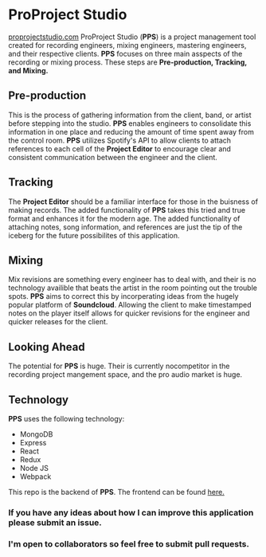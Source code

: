 # ProProject Studio

[proprojectstudio.com](https://proprojectstudio.com)
ProProject Studio (**PPS**) is a project management tool created for recording engineers, mixing engineers, mastering engineers, and their respective clients. **PPS** focuses
on three main asspects of the recording or mixing process. These steps are **Pre-production, Tracking, and Mixing.**

## Pre-production

This is the process of gathering information from the client, band, or artist before stepping into the studio. **PPS** enables engineers to consolidate this information in one place and reducing the amount of time spent away from the control room. **PPS** utilizes Spotify's API to allow clients to attach references to each cell of the **Project Editor** to encourage clear and consistent communication between the engineer and the client.

## Tracking

The **Project Editor** should be a familiar interface for those in the buisness of making records. The added functionality of **PPS** takes this tried and true format and enhances it for the modern age. The added functionality of attaching notes, song information, and references are just the tip of the iceberg for the future possibilites of this application.

## Mixing

Mix revisions are something every engineer has to deal with, and their is no technology availible that beats the artist in the room pointing out the trouble spots. **PPS** aims to correct this by incorperating ideas from the hugely popular platform of **Soundcloud**. Allowing the client to make timestamped notes on the player itself allows for quicker revisions for the engineer and quicker releases for the client.

## Looking Ahead

The potential for **PPS** is huge. Their is currently nocompetitor in the recording project mangement space, and the pro audio market is huge.

## Technology

**PPS** uses the following technology:

- MongoDB
- Express
- React
- Redux
- Node JS
- Webpack

This repo is the backend of **PPS**. The frontend can be found [here.](https://github.com/hegner123/pps-front)

### If you have any ideas about how I can improve this application please submit an issue.

### I'm open to collaborators so feel free to submit pull requests.
